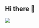 ## Hi there 👋


<img src="https://cdn.jsdelivr.net/gh/devicons/devicon@latest/icons/linux/linux-original.svg" />
          
          
          

            
          
          
<!--
**rainchat/rainchat** is a ✨ _special_ ✨ repository because its `README.md` (this file) appears on your GitHub profile.

Here are some ideas to get you started:

- 🔭 I’m currently working on ...
- 🌱 I’m currently learning ...
- 👯 I’m looking to collaborate on ...
- 🤔 I’m looking for help with ...
- 💬 Ask me about ...
- 📫 How to reach me: ...
- 😄 Pronouns: ...
- ⚡ Fun fact: ...
-->
